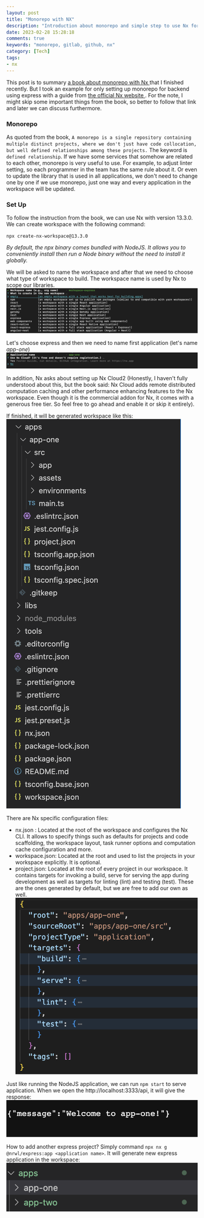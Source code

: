 ```yaml
---
layout: post
title: "Monorepo with NX"
description: "Introduction about monorepo and simple step to use Nx for Express"
date: 2023-02-28 15:28:18
comments: true
keywords: "monorepo, gitlab, github, nx"
category: [Tech]
tags:
- nx
---
```


This post is to summary <a href="https://f.hubspotusercontent20.net/hubfs/2757427/effective-react-with-nx-2022.pdf" target="_top"> a book about monorepo with Nx </a> that I finished recently. But I took an example for only setting up monorepo for backend using express with a guide from <a href="https://nx.dev/" target="_top"> the official Nx website </a>. For the note, I might skip some important things from the book, so better to follow that link and later we can discuss furthermore.

### Monorepo
As quoted from the book, `A monorepo is a single repository containing multiple distinct projects, where we don't just have code collocation, but well defined relationships among these projects.` The keyword is `defined relationship`. If we have some services that somehow are related to each other, monorepo is very useful to use. For example, to adjust linter setting, so each programmer in the team has the same rule about it. Or even to update the library that is used in all applications, we don't need to change one by one if we use monorepo, just one way and every application in the workspace will be updated.

### Set Up
To follow the instruction from the book, we can use Nx with version 13.3.0. We can create workspace with the following command:
```
npx create-nx-workspace@13.3.0
```
*By default, the npx binary comes bundled with NodeJS. It allows you to conveniently install then run a Node binary without the need to install it globally.*

We will be asked to name the workspace and after that we need to choose what type of workspace to build. The workspace name is used by Nx to scope our libraries. 
![](../assets/img/nx/workspace.png)

Let's choose express and then we need to name first application (let's name *app-one*)
![](../assets/img/nx/first-app.png)

In addition, Nx asks about setting up Nx Cloud2 (Honestly, I haven't fully understood about this, but the book said: Nx Cloud adds remote distributed computation caching and other performance enhancing features to the Nx workspace. Even though it is the commercial addon for Nx, it comes with a generous free tier. So feel free to go ahead and enable it or skip it entirely).

If finished, it will be generated workspace like this:
![](../assets/img/nx/foldering-workspace.png)

There are Nx specific configuration files:
- nx.json : Located at the root of the workspace and configures the Nx CLI. It allows to specify things such as defaults for projects and code scaffolding, the workspace layout, task runner options and computation cache configuration and more.
- workspace.json: Located at the root and used to list the projects in your workspace explicitly. It is optional.
- project.json: Located at the root of every project in our workspace. It contains targets for invoking a build, serve for serving the app during development as well as targets for linting (lint) and testing (test). These are the ones generated by default, but we are free to add our own as well.
![](../assets/img/nx/projectjson.png)

Just like running the NodeJS application, we can run `npm start` to serve application. When we open the http://localhost:3333/api, it will give the response:
![](../assets/img/nx/response-app1.png)

How to add another express project? Simply command `npx nx g @nrwl/express:app <application name>`. It will generate new express application in the workspace:
![](../assets/img/nx/app-two.png)